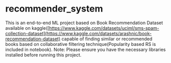 # recommender_system
This is an end-to-end ML project based on Book Recommendation Dataset available on kaggle([https://www.kaggle.com/datasets/uciml/sms-spam-collection-dataset](https://www.kaggle.com/datasets/arashnic/book-recommendation-dataset) capable of finding similar or recommended books based on collaborative filtering technique(Popularity based RS is included in notebook). Note: Please ensure you have the necessary libraries installed before running this project.
